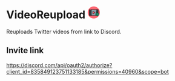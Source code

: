 # VideoReupload <img src="icon.png" alt="Bot logo" width="32" style="border-radius: 50%;">

Reuploads Twitter videos from link to Discord.

## Invite link
https://discord.com/api/oauth2/authorize?client_id=835849123751133185&permissions=40960&scope=bot